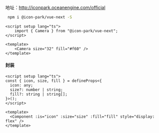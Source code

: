 地址：http://iconpark.oceanengine.com/official

```bash
 npm i @icon-park/vue-next -S
```

```vue
<script setup lang="ts">
    import { Camera } from "@icon-park/vue-next";
</script>

<template>
	<Camera size="32" fill="#f60" />
</template>
```

#### 封装

```vue
<script setup lang="ts">
const { icon, size, fill } = defineProps<{
  icon: any;
  size?: number | string;
  fill?: string | string[];
}>();
</script>

<template>
  <Component :is="icon" :size="size" :fill="fill" style="display: flex" />
</template>
```

